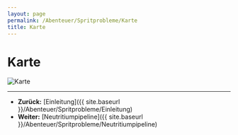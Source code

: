```yaml
---
layout: page
permalink: /Abenteuer/Spritprobleme/Karte
title: Karte
---
```


# Karte

<img alt="Karte" src="{{ site.baseurl }}/assets/images/abenteuer/spritprobleme/karte.png" />

***

- **Zurück:** [Einleitung]({{ site.baseurl }}/Abenteuer/Spritprobleme/Einleitung)
- **Weiter:** [Neutritiumpipeline]({{ site.baseurl }}/Abenteuer/Spritprobleme/Neutritiumpipeline)
